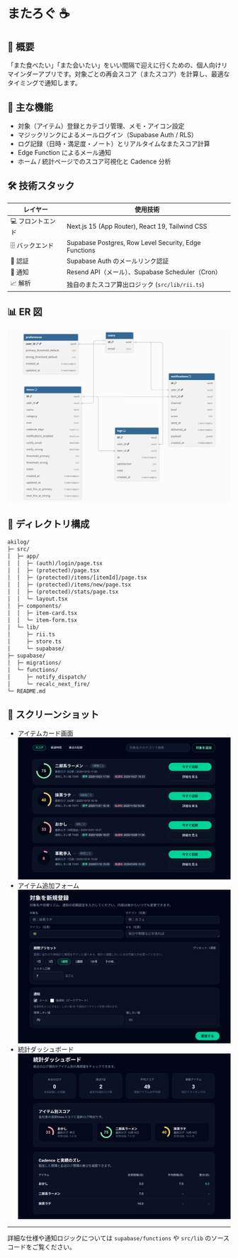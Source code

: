 ﻿# またろぐ ☕️

## 📌 概要
「また食べたい」「また会いたい」をいい間隔で迎えに行くための、個人向けリマインダーアプリです。対象ごとの再会スコア（またスコア）を計算し、最適なタイミングで通知します。

## 🎯 主な機能 
- 対象（アイテム）登録とカテゴリ管理、メモ・アイコン設定
- マジックリンクによるメールログイン（Supabase Auth / RLS）
- ログ記録（日時・満足度・ノート）とリアルタイムなまたスコア計算
- Edge Function によるメール通知
- ホーム / 統計ページでのスコア可視化と Cadence 分析

## 🛠️ 技術スタック 
| レイヤー | 使用技術 |
| --- | --- |
| 💻 フロントエンド | Next.js 15 (App Router), React 19, Tailwind CSS |
| 🗄️ バックエンド | Supabase Postgres, Row Level Security, Edge Functions |
| 🔐 認証 | Supabase Auth のメールリンク認証 |
| 📣 通知 | Resend API（メール）、Supabase Scheduler（Cron） |
| 📈 解析 | 独自のまたスコア算出ロジック (`src/lib/rii.ts`) |

## 📊 ER 図 
![ER 図](public/またろぐDB.png)

## 📂 ディレクトリ構成
```text
akilog/
├─ src/
│  ├─ app/
│  │  ├─ (auth)/login/page.tsx
│  │  ├─ (protected)/page.tsx
│  │  ├─ (protected)/items/[itemId]/page.tsx
│  │  ├─ (protected)/items/new/page.tsx
│  │  ├─ (protected)/stats/page.tsx
│  │  └─ layout.tsx
│  ├─ components/
│  │  ├─ item-card.tsx
│  │  └─ item-form.tsx
│  └─ lib/
│     ├─ rii.ts
│     ├─ store.ts
│     └─ supabase/
├─ supabase/
│  ├─ migrations/
│  └─ functions/
│     ├─ notify_dispatch/
│     └─ recalc_next_fire/
└─ README.md
```

## 📸 スクリーンショット
- アイテムカード画面  
  ![アイテムカード](public/またろぐアイテムカード.png)
- アイテム追加フォーム  
  ![アイテム追加](public/またろぐアイテム追加.png)
- 統計ダッシュボード  
  ![統計ダッシュボード](public/またろぐ統計.png)
---
詳細な仕様や通知ロジックについては `supabase/functions` や `src/lib` のソースコードをご覧ください。
